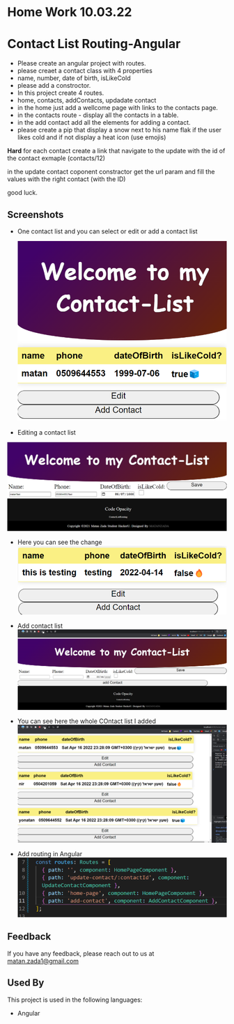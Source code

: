 # Home Work 10.03.22

# Contact List Routing-Angular

- Please create an angular project with routes.
- please creaet a contact class with 4 properties
- name, number, date of birth, isLikeCold
- please add a constroctor.
- In this project create 4 routes.
- home, contacts, addContacts, updadate contact
- in the home just add a wellcome page with links to the contacts page.
- in the contacts route - display all the contacts in a table.
- in the add contact add all the elements for adding a contact.
- please create a pip that display a snow next to his name flak if the user likes cold and if not display a heat icon (use emojis)

**Hard**
for each contact create a link that navigate to the update with the id of the contact
exmaple (contacts/12)

in the update contact coponent constractor get the url param and fill the values with the right contact (with the ID)

good luck.

## Screenshots

- One contact list and you can select or edit or add a contact list

  ![App Screenshot](/img/one.png)

- Editing a contact list

![App Screenshot](/img/Two.png)

- Here you can see the change
  ![App Screenshot](/img/three.png)

- Add contact list
  ![App Screenshot](/img/Four.png)

- You can see here the whole COntact list I added
  ![App Screenshot](/img/allPage.png)

- Add routing in Angular
  ![App Screenshot](/img/routing.png)

## Feedback

If you have any feedback, please reach out to us at matan.zada1@gmail.com

## Used By

This project is used in the following languages:

- Angular

